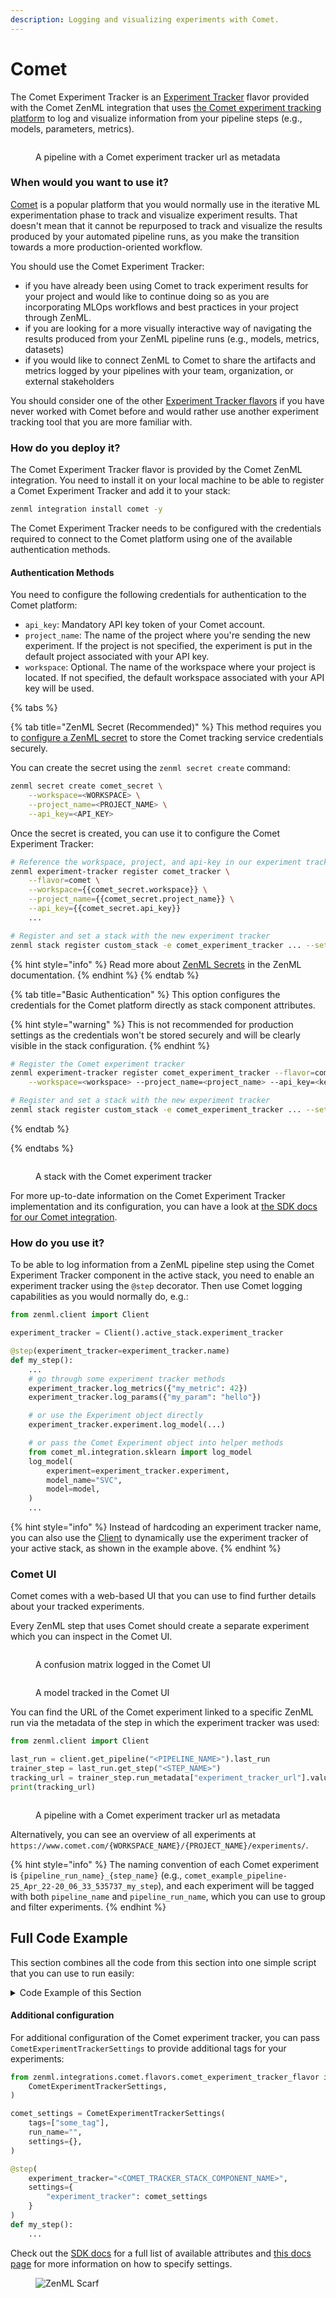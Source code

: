 ```yaml
---
description: Logging and visualizing experiments with Comet.
---
```


# Comet

The Comet Experiment Tracker is an [Experiment Tracker](./experiment-trackers.md) flavor provided with the Comet ZenML integration that uses [the Comet experiment tracking platform](https://www.comet.com/site/products/ml-experiment-tracking/) to log and visualize information from your pipeline steps (e.g., models, parameters, metrics).

<figure><img src="../../.gitbook/assets/comet_pipeline.png" alt=""><figcaption><p>A pipeline with a Comet experiment tracker url as metadata</p></figcaption></figure>

### When would you want to use it?

[Comet](https://www.comet.com/site/products/ml-experiment-tracking/) is a popular platform that you would normally use in the iterative ML experimentation phase to track and visualize experiment results. That doesn't mean that it cannot be repurposed to track and visualize the results produced by your automated pipeline runs, as you make the transition towards a more production-oriented workflow.

You should use the Comet Experiment Tracker:

* if you have already been using Comet to track experiment results for your project and would like to continue doing so as you are incorporating MLOps workflows and best practices in your project through ZenML.
* if you are looking for a more visually interactive way of navigating the results produced from your ZenML pipeline runs (e.g., models, metrics, datasets)
* if you would like to connect ZenML to Comet to share the artifacts and metrics logged by your pipelines with your team, organization, or external stakeholders

You should consider one of the other [Experiment Tracker flavors](./experiment-trackers.md#experiment-tracker-flavors) if you have never worked with Comet before and would rather use another experiment tracking tool that you are more familiar with.

### How do you deploy it?

The Comet Experiment Tracker flavor is provided by the Comet ZenML integration. You need to install it on your local machine to be able to register a Comet Experiment Tracker and add it to your stack:

```bash
zenml integration install comet -y
```

The Comet Experiment Tracker needs to be configured with the credentials required to connect to the Comet platform using one of the available authentication methods.

#### Authentication Methods

You need to configure the following credentials for authentication to the Comet platform:

* `api_key`: Mandatory API key token of your Comet account.
* `project_name`: The name of the project where you're sending the new experiment. If the project is not specified, the experiment is put in the default project associated with your API key.
* `workspace`: Optional. The name of the workspace where your project is located. If not specified, the default workspace associated with your API key will be used.

{% tabs %}

{% tab title="ZenML Secret (Recommended)" %}
This method requires you to [configure a ZenML secret](../../getting-started/deploying-zenml/secret-management.md) to store the Comet tracking service credentials securely.

You can create the secret using the `zenml secret create` command:

```bash
zenml secret create comet_secret \
    --workspace=<WORKSPACE> \
    --project_name=<PROJECT_NAME> \
    --api_key=<API_KEY>
```

Once the secret is created, you can use it to configure the Comet Experiment Tracker:

```bash
# Reference the workspace, project, and api-key in our experiment tracker component
zenml experiment-tracker register comet_tracker \
    --flavor=comet \
    --workspace={{comet_secret.workspace}} \
    --project_name={{comet_secret.project_name}} \
    --api_key={{comet_secret.api_key}}
    ...

# Register and set a stack with the new experiment tracker
zenml stack register custom_stack -e comet_experiment_tracker ... --set
```

{% hint style="info" %}
Read more about [ZenML Secrets](../../getting-started/deploying-zenml/secret-management.md) in the ZenML documentation.
{% endhint %}
{% endtab %}

{% tab title="Basic Authentication" %}
This option configures the credentials for the Comet platform directly as stack component attributes.

{% hint style="warning" %}
This is not recommended for production settings as the credentials won't be stored securely and will be clearly visible in the stack configuration.
{% endhint %}

```bash
# Register the Comet experiment tracker
zenml experiment-tracker register comet_experiment_tracker --flavor=comet \
    --workspace=<workspace> --project_name=<project_name> --api_key=<key>

# Register and set a stack with the new experiment tracker
zenml stack register custom_stack -e comet_experiment_tracker ... --set
```
{% endtab %}

{% endtabs %}

<figure><img src="../../.gitbook/assets/comet_stack.png" alt=""><figcaption><p>A stack with the Comet experiment tracker</p></figcaption></figure>

For more up-to-date information on the Comet Experiment Tracker implementation and its configuration, you can have a look at [the SDK docs for our Comet integration](https://sdkdocs.zenml.io/0.66.0/integration_code_docs/integrations-comet/#zenml.integrations.comet.flavors.comet_experiment_tracker_flavor.CometExperimentTrackerConfig).

### How do you use it?

To be able to log information from a ZenML pipeline step using the Comet Experiment Tracker component in the active stack, you need to enable an experiment tracker using the `@step` decorator. Then use Comet logging capabilities as you would normally do, e.g.:

```python
from zenml.client import Client

experiment_tracker = Client().active_stack.experiment_tracker

@step(experiment_tracker=experiment_tracker.name)
def my_step():
    ...
    # go through some experiment tracker methods
    experiment_tracker.log_metrics({"my_metric": 42})
    experiment_tracker.log_params({"my_param": "hello"})

    # or use the Experiment object directly
    experiment_tracker.experiment.log_model(...)

    # or pass the Comet Experiment object into helper methods
    from comet_ml.integration.sklearn import log_model
    log_model(
        experiment=experiment_tracker.experiment,
        model_name="SVC",
        model=model,
    )
    ...
```

{% hint style="info" %}
Instead of hardcoding an experiment tracker name, you can also use the [Client](../../reference/python-client.md) to dynamically use the experiment tracker of your active stack, as shown in the example above.
{% endhint %}

### Comet UI

Comet comes with a web-based UI that you can use to find further details about your tracked experiments.

Every ZenML step that uses Comet should create a separate experiment which you can inspect in the Comet UI.

<figure><img src="../../.gitbook/assets/comet_experiment_confusion_matrix.png" alt=""><figcaption><p>A confusion matrix logged in the Comet UI</p></figcaption></figure>

<figure><img src="../../.gitbook/assets/comet_experiment_model.png" alt=""><figcaption><p>A model tracked in the Comet UI</p></figcaption></figure>

You can find the URL of the Comet experiment linked to a specific ZenML run via the metadata of the step in which the experiment tracker was used:

```python
from zenml.client import Client

last_run = client.get_pipeline("<PIPELINE_NAME>").last_run
trainer_step = last_run.get_step("<STEP_NAME>")
tracking_url = trainer_step.run_metadata["experiment_tracker_url"].value
print(tracking_url)
```

<figure><img src="../../.gitbook/assets/comet_pipeline.png" alt=""><figcaption><p>A pipeline with a Comet experiment tracker url as metadata</p></figcaption></figure>

Alternatively, you can see an overview of all experiments at `https://www.comet.com/{WORKSPACE_NAME}/{PROJECT_NAME}/experiments/`.

{% hint style="info" %}
The naming convention of each Comet experiment is `{pipeline_run_name}_{step_name}` (e.g., `comet_example_pipeline-25_Apr_22-20_06_33_535737_my_step`), and each experiment will be tagged with both `pipeline_name` and `pipeline_run_name`, which you can use to group and filter experiments.
{% endhint %}

## Full Code Example

This section combines all the code from this section into one simple script that you can use to run easily:

<details>

<summary>Code Example of this Section</summary>

```python
from comet_ml.integration.sklearn import log_model

import numpy as np
from sklearn.datasets import load_iris
from sklearn.model_selection import train_test_split
from sklearn.preprocessing import StandardScaler
from sklearn.svm import SVC
from sklearn.metrics import accuracy_score
from typing import Tuple

from zenml import pipeline, step
from zenml.client import Client
from zenml.integrations.comet.flavors.comet_experiment_tracker_flavor import (
    CometExperimentTrackerSettings,
)
from zenml.integrations.comet.experiment_trackers import CometExperimentTracker

# Get the experiment tracker from the active stack
experiment_tracker: CometExperimentTracker = Client().active_stack.experiment_tracker


@step
def load_data() -> Tuple[np.ndarray, np.ndarray]:
    iris = load_iris()
    X = iris.data
    y = iris.target
    return X, y


@step
def preprocess_data(
    X: np.ndarray, y: np.ndarray
) -> Tuple[np.ndarray, np.ndarray, np.ndarray, np.ndarray]:
    X_train, X_test, y_train, y_test = train_test_split(
        X, y, test_size=0.2, random_state=42
    )
    scaler = StandardScaler()
    X_train_scaled = scaler.fit_transform(X_train)
    X_test_scaled = scaler.transform(X_test)
    return X_train_scaled, X_test_scaled, y_train, y_test


@step(experiment_tracker=experiment_tracker.name)
def train_model(X_train: np.ndarray, y_train: np.ndarray) -> SVC:
    model = SVC(kernel="rbf", C=1.0)
    model.fit(X_train, y_train)
    log_model(
        experiment=experiment_tracker.experiment,
        model_name="SVC",
        model=model,
    )
    return model


@step(experiment_tracker=experiment_tracker.name)
def evaluate_model(model: SVC, X_test: np.ndarray, y_test: np.ndarray) -> float:
    y_pred = model.predict(X_test)
    accuracy = accuracy_score(y_test, y_pred)

    # Log metrics using Comet
    experiment_tracker.log_metrics({"accuracy": accuracy})
    experiment_tracker.experiment.log_confusion_matrix(y_test, y_pred)
    return accuracy


@pipeline(enable_cache=False)
def iris_classification_pipeline():
    X, y = load_data()
    X_train, X_test, y_train, y_test = preprocess_data(X, y)
    model = train_model(X_train, y_train)
    accuracy = evaluate_model(model, X_test, y_test)


if __name__ == "__main__":
    # Configure Comet settings
    comet_settings = CometExperimentTrackerSettings(tags=["iris_classification", "svm"])

    # Run the pipeline
    last_run = iris_classification_pipeline.with_options(
        settings={"experiment_tracker": comet_settings}
    )()

    # Get the URLs for the trainer and evaluator steps
    trainer_step, evaluator_step = (
        last_run.steps["train_model"],
        last_run.steps["evaluate_model"],
    )
    trainer_url = trainer_step.run_metadata["experiment_tracker_url"].value
    evaluator_url = evaluator_step.run_metadata["experiment_tracker_url"].value
    print(f"URL for trainer step: {trainer_url}")
    print(f"URL for evaluator step: {evaluator_url}")
```

</details>

#### Additional configuration

For additional configuration of the Comet experiment tracker, you can pass `CometExperimentTrackerSettings` to provide additional tags for your experiments:

```python
from zenml.integrations.comet.flavors.comet_experiment_tracker_flavor import (
    CometExperimentTrackerSettings,
)

comet_settings = CometExperimentTrackerSettings(
    tags=["some_tag"],
    run_name="",
    settings={},
)

@step(
    experiment_tracker="<COMET_TRACKER_STACK_COMPONENT_NAME>",
    settings={
        "experiment_tracker": comet_settings
    }
)
def my_step():
    ...
```

Check out the [SDK docs](https://sdkdocs.zenml.io/latest/integration_code_docs/integrations-comet/#zenml.integrations.comet.flavors.comet_experiment_tracker_flavor.CometExperimentTrackerSettings) for a full list of available attributes and [this docs page](../../how-to/use-configuration-files/runtime-configuration.md) for more information on how to specify settings.

<figure><img src="https://static.scarf.sh/a.png?x-pxid=f0b4f458-0a54-4fcd-aa95-d5ee424815bc" alt="ZenML Scarf"><figcaption></figcaption></figure>